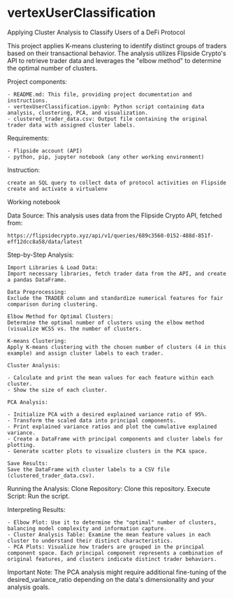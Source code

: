# vertexUserClassification
Applying Cluster Analysis to Classify Users of a DeFi Protocol

This project applies K-means clustering to identify distinct groups of traders based on their transactional behavior. The analysis utilizes Flipside Crypto's API to retrieve trader data and leverages the "elbow method" to determine the optimal number of clusters.

Project components:

    - README.md: This file, providing project documentation and instructions.
    - vertexUserClassification.ipynb: Python script containing data analysis, clustering, PCA, and visualization.
    - clustered_trader_data.csv: Output file containing the original trader data with assigned cluster labels.
    
Requirements:

    - Flipside account (API)
    - python, pip, jupyter notebook (any other working environment)

Instruction:

    create an SQL query to collect data of protocol activities on Flipside
    create and activate a virtualenv

Working notebook

Data Source: 
This analysis uses data from the Flipside Crypto API, fetched from:
    
    https://flipsidecrypto.xyz/api/v1/queries/689c3560-0152-488d-851f-eff12dcc8a58/data/latest

Step-by-Step Analysis:

    Import Libraries & Load Data: 
    Import necessary libraries, fetch trader data from the API, and create a pandas DataFrame.

    Data Preprocessing: 
    Exclude the TRADER column and standardize numerical features for fair comparison during clustering.

    Elbow Method for Optimal Clusters:
    Determine the optimal number of clusters using the elbow method (visualize WCSS vs. the number of clusters.

    K-means Clustering: 
    Apply K-means clustering with the chosen number of clusters (4 in this example) and assign cluster labels to each trader.

    Cluster Analysis:

    - Calculate and print the mean values for each feature within each cluster.
    - Show the size of each cluster.

    PCA Analysis:

    - Initialize PCA with a desired explained variance ratio of 95%.
    - Transform the scaled data into principal components.
    - Print explained variance ratios and plot the cumulative explained variance.
    - Create a DataFrame with principal components and cluster labels for plotting.
    - Generate scatter plots to visualize clusters in the PCA space.
      
    Save Results: 
    Save the DataFrame with cluster labels to a CSV file (clustered_trader_data.csv).

Running the Analysis:
Clone Repository: Clone this repository.
Execute Script: Run the script.

Interpreting Results:
   
    - Elbow Plot: Use it to determine the "optimal" number of clusters, balancing model complexity and information capture.
    - Cluster Analysis Table: Examine the mean feature values in each cluster to understand their distinct characteristics.
    - PCA Plots: Visualize how traders are grouped in the principal component space. Each principal component represents a combination of original features, and clusters indicate distinct trader behaviors.

Important Note: 
The PCA analysis might require additional fine-tuning of the desired_variance_ratio depending on the data's dimensionality and your analysis goals.
